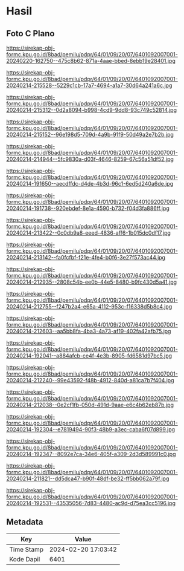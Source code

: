 # Hasil

## Foto C Plano

https://sirekap-obj-formc.kpu.go.id/8bad/pemilu/pdpr/64/01/09/20/07/6401092007001-20240220-162750--475c8b62-871a-4aae-bbed-8ebb19e28401.jpg

https://sirekap-obj-formc.kpu.go.id/8bad/pemilu/pdpr/64/01/09/20/07/6401092007001-20240214-215528--5229c1cb-17a7-4694-a1a7-30d64a241a6c.jpg

https://sirekap-obj-formc.kpu.go.id/8bad/pemilu/pdpr/64/01/09/20/07/6401092007001-20240214-215312--0d2a8094-b998-4cd9-9dd8-93c749c52814.jpg

https://sirekap-obj-formc.kpu.go.id/8bad/pemilu/pdpr/64/01/09/20/07/6401092007001-20240214-215152--96e198d5-709d-4a9b-91f9-50d49a2e7b2b.jpg

https://sirekap-obj-formc.kpu.go.id/8bad/pemilu/pdpr/64/01/09/20/07/6401092007001-20240214-214944--5fc9830a-d03f-4646-8259-67c56a51df52.jpg

https://sirekap-obj-formc.kpu.go.id/8bad/pemilu/pdpr/64/01/09/20/07/6401092007001-20240214-191650--aecdffdc-d4de-4b3d-96c1-6ed5d240a6de.jpg

https://sirekap-obj-formc.kpu.go.id/8bad/pemilu/pdpr/64/01/09/20/07/6401092007001-20240214-191738--920ebdef-8e1a-4590-b732-f04d3fa886ff.jpg

https://sirekap-obj-formc.kpu.go.id/8bad/pemilu/pdpr/64/01/09/20/07/6401092007001-20240214-213422--0c0db9a8-eeed-4836-aff6-1b015dc0df17.jpg

https://sirekap-obj-formc.kpu.go.id/8bad/pemilu/pdpr/64/01/09/20/07/6401092007001-20240214-213142--fa0fcfbf-f21e-4fe4-b0f6-3e27f573ac44.jpg

https://sirekap-obj-formc.kpu.go.id/8bad/pemilu/pdpr/64/01/09/20/07/6401092007001-20240214-212935--2808c54b-ee0b-44e5-8480-b9fc430d5a41.jpg

https://sirekap-obj-formc.kpu.go.id/8bad/pemilu/pdpr/64/01/09/20/07/6401092007001-20240214-212755--f247b2a4-e65a-4112-953c-f16338d5b8c4.jpg

https://sirekap-obj-formc.kpu.go.id/8bad/pemilu/pdpr/64/01/09/20/07/6401092007001-20240214-212603--aa5bb8fa-4ba3-4a73-af19-402fa42afb75.jpg

https://sirekap-obj-formc.kpu.go.id/8bad/pemilu/pdpr/64/01/09/20/07/6401092007001-20240214-192041--a884afcb-ce4f-4e3b-8905-fd6581d97bc5.jpg

https://sirekap-obj-formc.kpu.go.id/8bad/pemilu/pdpr/64/01/09/20/07/6401092007001-20240214-212240--99e43592-f48b-4912-840d-a81ca7b7f404.jpg

https://sirekap-obj-formc.kpu.go.id/8bad/pemilu/pdpr/64/01/09/20/07/6401092007001-20240214-212038--0e2cf1fb-050d-491d-9aae-e6c4b62eb87b.jpg

https://sirekap-obj-formc.kpu.go.id/8bad/pemilu/pdpr/64/01/09/20/07/6401092007001-20240214-192304--e7819494-90f3-48b9-a3ec-caba6f07d899.jpg

https://sirekap-obj-formc.kpu.go.id/8bad/pemilu/pdpr/64/01/09/20/07/6401092007001-20240214-192347--8092e7ca-34e6-405f-a309-2d3d589991c0.jpg

https://sirekap-obj-formc.kpu.go.id/8bad/pemilu/pdpr/64/01/09/20/07/6401092007001-20240214-211821--dd5dca47-b90f-48df-be32-ff5bb062a79f.jpg

https://sirekap-obj-formc.kpu.go.id/8bad/pemilu/pdpr/64/01/09/20/07/6401092007001-20240214-192531--43535056-7d83-4480-ac9d-d75ea3cc5196.jpg


## Metadata

| Key        | Value               |
| ---------- | ------------------- |
| Time Stamp | 2024-02-20 17:03:42 |
| Kode Dapil | 6401                |



